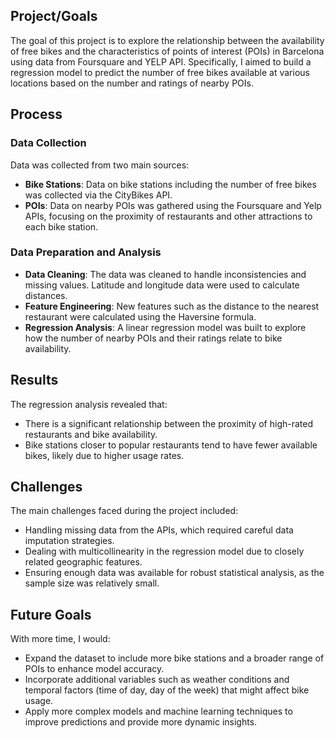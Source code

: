 ## Project/Goals
The goal of this project is to explore the relationship between the availability of free bikes and the characteristics of points of interest (POIs) in Barcelona using data from Foursquare and YELP API. Specifically, I aimed to build a regression model to predict the number of free bikes available at various locations based on the number and ratings of nearby POIs.

## Process

### Data Collection
Data was collected from two main sources:
- **Bike Stations**: Data on bike stations including the number of free bikes was collected via the CityBikes API.
- **POIs**: Data on nearby POIs was gathered using the Foursquare and Yelp APIs, focusing on the proximity of restaurants and other attractions to each bike station.

### Data Preparation and Analysis
- **Data Cleaning**: The data was cleaned to handle inconsistencies and missing values. Latitude and longitude data were used to calculate distances.
- **Feature Engineering**: New features such as the distance to the nearest restaurant were calculated using the Haversine formula.
- **Regression Analysis**: A linear regression model was built to explore how the number of nearby POIs and their ratings relate to bike availability.

## Results
The regression analysis revealed that:
- There is a significant relationship between the proximity of high-rated restaurants and bike availability.
- Bike stations closer to popular restaurants tend to have fewer available bikes, likely due to higher usage rates.

## Challenges 
The main challenges faced during the project included:
- Handling missing data from the APIs, which required careful data imputation strategies.
- Dealing with multicollinearity in the regression model due to closely related geographic features.
- Ensuring enough data was available for robust statistical analysis, as the sample size was relatively small.

## Future Goals
With more time, I would:
- Expand the dataset to include more bike stations and a broader range of POIs to enhance model accuracy.
- Incorporate additional variables such as weather conditions and temporal factors (time of day, day of the week) that might affect bike usage.
- Apply more complex models and machine learning techniques to improve predictions and provide more dynamic insights.

